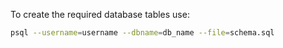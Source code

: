 
To create the required database tables use:

```bash
psql --username=username --dbname=db_name --file=schema.sql
```

